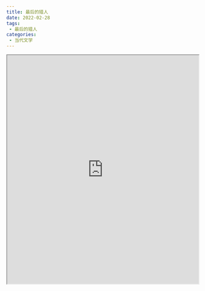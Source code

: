 ```yaml
---
title: 最后的猎人
date: 2022-02-28
tags:
 - 最后的猎人
categories:
 - 当代文学
---
```




<iframe src="https://study-doc.yourtools.icu/pdf/web/viewer.html?file=https://vkceyugu.cdn.bspapp.com/VKCEYUGU-e9075d72-0451-48df-afe1-d46932ae4554/d636a864-607e-4089-856b-8da8f91b031d.pdf" width="100%" height="600px"></iframe>
